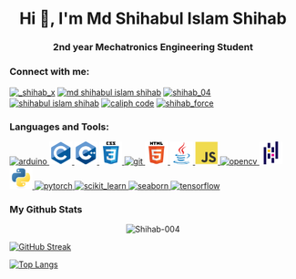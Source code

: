 <h1 align="center">Hi 👋, I'm Md Shihabul Islam Shihab</h1>
<h3 align="center">2nd year Mechatronics Engineering Student</h3>

<h3 align="left">Connect with me:</h3>
<p align="left">
<a href="https://twitter.com/_shihab_x" target="blank"><img align="center" src="https://raw.githubusercontent.com/rahuldkjain/github-profile-readme-generator/master/src/images/icons/Social/twitter.svg" alt="_shihab_x" height="30" width="40" /></a>
<a href="https://linkedin.com/in/md shihabul islam shihab" target="blank"><img align="center" src="https://www.linkedin.com/in/md-shihabul-islam-shihab-38852734a?utm_source=share&utm_campaign=share_via&utm_content=profile&utm_medium=android_app" alt="md shihabul islam shihab" height="30" width="40" /></a>
<a href="https://kaggle.com/shihab_04" target="blank"><img align="center" src="" alt="shihab_04" height="30" width="40" /></a>
<a href="https://fb.com/shihabul islam shihab" target="blank"><img align="center" src="https://www.facebook.com/share/1A7SaZnDwR/" alt="shihabul islam shihab" height="30" width="40" /></a>
<a href="https://www.youtube.com/c/caliph code" target="blank"><img align="center" src="" alt="caliph code" height="30" width="40" /></a>
<a href="https://codeforces.com/profile/shihab_force" target="blank"><img align="center" src="" alt="shihab_force" height="30" width="40" /></a>
</p>

<h3 align="left">Languages and Tools:</h3>
<p align="left"> <a href="https://www.arduino.cc/" target="_blank" rel="noreferrer"> <img src="https://cdn.worldvectorlogo.com/logos/arduino-1.svg" alt="arduino" width="40" height="40"/> </a> <a href="https://www.cprogramming.com/" target="_blank" rel="noreferrer"> <img src="https://raw.githubusercontent.com/devicons/devicon/master/icons/c/c-original.svg" alt="c" width="40" height="40"/> </a> <a href="https://www.w3schools.com/cpp/" target="_blank" rel="noreferrer"> <img src="https://raw.githubusercontent.com/devicons/devicon/master/icons/cplusplus/cplusplus-original.svg" alt="cplusplus" width="40" height="40"/> </a> <a href="https://www.w3schools.com/css/" target="_blank" rel="noreferrer"> <img src="https://raw.githubusercontent.com/devicons/devicon/master/icons/css3/css3-original-wordmark.svg" alt="css3" width="40" height="40"/> </a> <a href="https://git-scm.com/" target="_blank" rel="noreferrer"> <img src="https://www.vectorlogo.zone/logos/git-scm/git-scm-icon.svg" alt="git" width="40" height="40"/> </a> <a href="https://www.w3.org/html/" target="_blank" rel="noreferrer"> <img src="https://raw.githubusercontent.com/devicons/devicon/master/icons/html5/html5-original-wordmark.svg" alt="html5" width="40" height="40"/> </a> <a href="https://www.java.com" target="_blank" rel="noreferrer"> <img src="https://raw.githubusercontent.com/devicons/devicon/master/icons/java/java-original.svg" alt="java" width="40" height="40"/> </a> <a href="https://developer.mozilla.org/en-US/docs/Web/JavaScript" target="_blank" rel="noreferrer"> <img src="https://raw.githubusercontent.com/devicons/devicon/master/icons/javascript/javascript-original.svg" alt="javascript" width="40" height="40"/> </a> <a href="https://opencv.org/" target="_blank" rel="noreferrer"> <img src="https://www.vectorlogo.zone/logos/opencv/opencv-icon.svg" alt="opencv" width="40" height="40"/> </a> <a href="https://pandas.pydata.org/" target="_blank" rel="noreferrer"> <img src="https://raw.githubusercontent.com/devicons/devicon/2ae2a900d2f041da66e950e4d48052658d850630/icons/pandas/pandas-original.svg" alt="pandas" width="40" height="40"/> </a> <a href="https://www.python.org" target="_blank" rel="noreferrer"> <img src="https://raw.githubusercontent.com/devicons/devicon/master/icons/python/python-original.svg" alt="python" width="40" height="40"/> </a> <a href="https://pytorch.org/" target="_blank" rel="noreferrer"> <img src="https://www.vectorlogo.zone/logos/pytorch/pytorch-icon.svg" alt="pytorch" width="40" height="40"/> </a> <a href="https://scikit-learn.org/" target="_blank" rel="noreferrer"> <img src="https://upload.wikimedia.org/wikipedia/commons/0/05/Scikit_learn_logo_small.svg" alt="scikit_learn" width="40" height="40"/> </a> <a href="https://seaborn.pydata.org/" target="_blank" rel="noreferrer"> <img src="https://seaborn.pydata.org/_images/logo-mark-lightbg.svg" alt="seaborn" width="40" height="40"/> </a> <a href="https://www.tensorflow.org" target="_blank" rel="noreferrer"> <img src="https://www.vectorlogo.zone/logos/tensorflow/tensorflow-icon.svg" alt="tensorflow" width="40" height="40"/> </a> </p>

### My Github Stats
<p align="center"> <img src="https://github-readme-stats.vercel.app/api?username=Shihab-004&show_icons=true&count_private=true&theme=dark" alt="Shihab-004" />



<!--  CONTRIBUTION AND STREAK BLOCK -->
 [![GitHub Streak](https://github-readme-streak-stats.herokuapp.com/?user=Shihab-004&currStreakNum=2FD3EB&fire=pink&sideLabels=F00&theme=nightowl)](https://git.io/streak-stats)
 
 <!--  TOP LANGUAGES STATISTICS -->
 [![Top Langs](https://github-readme-stats.vercel.app/api/top-langs/?username=Shihab-004&theme=dark&layout=compact&align=right&width=40%)](https://github.com/Shihab-004/github-readme-stats)
